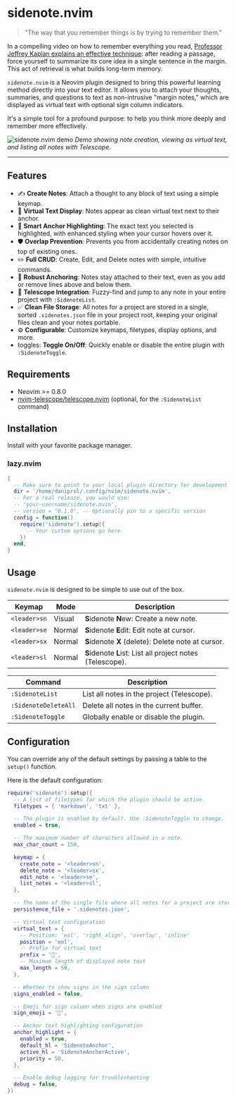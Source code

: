 # sidenote.nvim

> "The way that you remember things is by trying to remember them."

In a compelling video on how to remember everything you read, [Professor Jeffrey Kaplan explains an effective technique](https://www.youtube.com/watch?v=uiNB-6SuqVA): after reading a passage, force yourself to summarize its core idea in a single sentence in the margin. This act of retrieval is what builds long-term memory.

`sidenote.nvim` is a Neovim plugin designed to bring this powerful learning method directly into your text editor. It allows you to attach your thoughts, summaries, and questions to text as non-intrusive "margin notes," which are displayed as virtual text with optional sign column indicators.

It's a simple tool for a profound purpose: to help you think more deeply and remember more effectively.

![sidenote.nvim demo](https://user-images.githubusercontent.com/2336198/263520003-735133b8-5f31-4a23-935a-5459a559ac2d.gif)
*Demo showing note creation, viewing as virtual text, and listing all notes with Telescope.*

---

## Features

-   ✍️ **Create Notes**: Attach a thought to any block of text using a simple keymap.
-   👀 **Virtual Text Display**: Notes appear as clean virtual text next to their anchor.
-   🎯 **Smart Anchor Highlighting**: The exact text you selected is highlighted, with enhanced styling when your cursor hovers over it.
-   🛡️ **Overlap Prevention**: Prevents you from accidentally creating notes on top of existing ones.
-   ✏️ **Full CRUD**: Create, Edit, and Delete notes with simple, intuitive commands.
-   🧠 **Robust Anchoring**: Notes stay attached to their text, even as you add or remove lines above and below them.
-   🔭 **Telescope Integration**: Fuzzy-find and jump to any note in your entire project with `:SidenoteList`.
-   ✅ **Clean File Storage**: All notes for a project are stored in a single, sorted `.sidenotes.json` file in your project root, keeping your original files clean and your notes portable.
-   ⚙️ **Configurable**: Customize keymaps, filetypes, display options, and more.
-    toggles: **Toggle On/Off**: Quickly enable or disable the entire plugin with `:SidenoteToggle`.

## Requirements

-   Neovim >= 0.8.0
-   [nvim-telescope/telescope.nvim](https://github.com/nvim-telescope/telescope.nvim) (optional, for the `:SidenoteList` command)

## Installation

Install with your favorite package manager.

### lazy.nvim

```lua
{
  -- Make sure to point to your local plugin directory for development
  dir = '/home/daniprol/.config/nvim/sidenote.nvim',
  -- For a real release, you would use:
  -- 'your-username/sidenote.nvim',
  -- version = "0.1.0", -- Optionally pin to a specific version
  config = function()
    require('sidenote').setup({
      -- Your custom options go here
    })
  end,
}
```

## Usage

`sidenote.nvim` is designed to be simple to use out of the box.

| Keymap          | Mode   | Description                                |
| --------------- | ------ | ------------------------------------------ |
| `<leader>sn`    | Visual | **S**idenote **N**ew: Create a new note.   |
| `<leader>se`    | Normal | **S**idenote **E**dit: Edit note at cursor.  |
| `<leader>sx`    | Normal | **S**idenote **X** (delete): Delete note at cursor. |
| `<leader>sl`    | Normal | **S**idenote **L**ist: List all project notes (Telescope). |

| Command             | Description                               |
| ------------------- | ----------------------------------------- |
| `:SidenoteList`     | List all notes in the project (Telescope). |
| `:SidenoteDeleteAll`| Delete all notes in the current buffer.   |
| `:SidenoteToggle`   | Globally enable or disable the plugin.    |


## Configuration

You can override any of the default settings by passing a table to the `setup()` function.

Here is the default configuration:

```lua
require('sidenote').setup({
  -- A list of filetypes for which the plugin should be active.
  filetypes = { 'markdown', 'txt' },

  -- The plugin is enabled by default. Use :SidenoteToggle to change.
  enabled = true,

  -- The maximum number of characters allowed in a note.
  max_char_count = 150,

  keymap = {
    create_note = '<leader>sn',
    delete_note = '<leader>sx',
    edit_note = '<leader>se',
    list_notes = '<leader>sl',
  },

  -- The name of the single file where all notes for a project are stored.
  persistence_file = '.sidenotes.json',

  -- Virtual text configuration
  virtual_text = {
    -- Position: 'eol', 'right_align', 'overlay', 'inline'
    position = 'eol',
    -- Prefix for virtual text
    prefix = '📝',
    -- Maximum length of displayed note text
    max_length = 50,
  },

  -- Whether to show signs in the sign column
  signs_enabled = false,

  -- Emoji for sign column when signs are enabled
  sign_emoji = '📝',

  -- Anchor text highlighting configuration
  anchor_highlight = {
    enabled = true,
    default_hl = 'SidenoteAnchor',
    active_hl = 'SidenoteAnchorActive',
    priority = 50,
  },

  -- Enable debug logging for troubleshooting
  debug = false,
})
```
